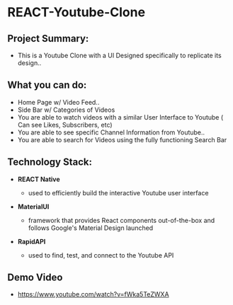 # REACT-Youtube-Clone

## Project Summary:
- This is a Youtube Clone with a UI Designed specifically to replicate its design..

## What you can do:
- Home Page w/ Video Feed..
- Side Bar w/ Categories of Videos
- You are able to watch videos with a similar User Interface to Youtube ( Can see Likes, Subscribers, etc)
- You are able to see specific Channel Information from Youtube..
- You are able to search for Videos using the fully functioning Search Bar

## Technology Stack:
- **REACT Native**
  - used to efficiently build the interactive Youtube user interface
  
- **MaterialUI**
  - framework that provides React components out-of-the-box and follows Google's Material Design launched
  
- **RapidAPI**
  - used to find, test, and connect to the Youtube API
  
## Demo Video
  - https://www.youtube.com/watch?v=fWka5TeZWXA
